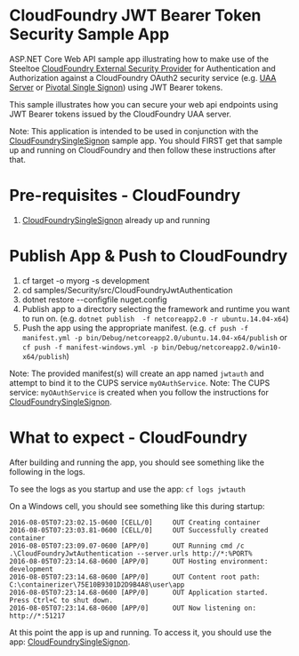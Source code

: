 ﻿# CloudFoundry JWT Bearer Token Security Sample App 
ASP.NET Core Web API sample app illustrating how to make use of the Steeltoe [CloudFoundry External Security Provider](https://github.com/SteeltoeOSS/Security) for Authentication and Authorization against a CloudFoundry OAuth2 security service (e.g. [UAA Server](https://github.com/cloudfoundry/uaa) or [Pivotal Single Signon](https://docs.pivotal.io/p-identity/)) using JWT Bearer tokens.

This sample illustrates how you can secure your web api endpoints using JWT Bearer tokens issued by the CloudFoundry UAA server. 

Note: This application is intended to be used in conjunction with the [CloudFoundrySingleSignon](https://github.com/SteeltoeOSS/Samples/tree/dev/Security/src/CloudFoundrySingleSignon) sample app.  You should FIRST get that sample up and running on CloudFoundry and then follow these instructions after that.

# Pre-requisites - CloudFoundry

1. [CloudFoundrySingleSignon](https://github.com/SteeltoeOSS/Samples/tree/dev/Security/src/CloudFoundrySingleSignon) already up and running

# Publish App & Push to CloudFoundry

1. cf target -o myorg -s development
2. cd samples/Security/src/CloudFoundryJwtAuthentication
3. dotnet restore --configfile nuget.config
4. Publish app to a directory selecting the framework and runtime you want to run on. 
(e.g. `dotnet publish  -f netcoreapp2.0 -r ubuntu.14.04-x64`)
5. Push the app using the appropriate manifest.
 (e.g. `cf push -f manifest.yml -p bin/Debug/netcoreapp2.0/ubuntu.14.04-x64/publish` or `cf push -f manifest-windows.yml -p bin/Debug/netcoreapp2.0/win10-x64/publish`)


Note: The provided manifest(s) will create an app named `jwtauth` and attempt to bind it to the CUPS service `myOAuthService`.  Note: The CUPS service: `myOAuthService` is created when you follow the instructions for [CloudFoundrySingleSignon](https://github.com/SteeltoeOSS/Samples/tree/dev/Security/src/CloudFoundrySingleSignon).

# What to expect - CloudFoundry
After building and running the app, you should see something like the following in the logs. 

To see the logs as you startup and use the app: `cf logs jwtauth`

On a Windows cell, you should see something like this during startup:
```
2016-08-05T07:23:02.15-0600 [CELL/0]     OUT Creating container
2016-08-05T07:23:03.81-0600 [CELL/0]     OUT Successfully created container
2016-08-05T07:23:09.07-0600 [APP/0]      OUT Running cmd /c .\CloudFoundryJwtAuthentication --server.urls http://*:%PORT%
2016-08-05T07:23:14.68-0600 [APP/0]      OUT Hosting environment: development
2016-08-05T07:23:14.68-0600 [APP/0]      OUT Content root path: C:\containerizer\75E10B9301D2D9B4A8\user\app
2016-08-05T07:23:14.68-0600 [APP/0]      OUT Application started. Press Ctrl+C to shut down.
2016-08-05T07:23:14.68-0600 [APP/0]      OUT Now listening on: http://*:51217
```
At this point the app is up and running.  To access it, you should use the app: [CloudFoundrySingleSignon](https://github.com/SteeltoeOSS/Samples/tree/dev/Security/src/CloudFoundrySingleSignon).
